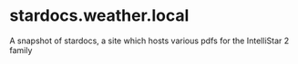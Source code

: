 # stardocs.weather.local
A snapshot of stardocs, a site which hosts various pdfs for the IntelliStar 2 family
